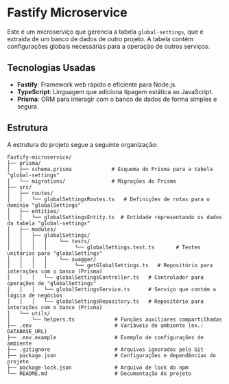 # Fastify Microservice

Este é um microserviço que gerencia a tabela `global-settings`, que é extraída de um banco de dados de outro projeto. A tabela contém configurações globais necessárias para a operação de outros serviços.

## Tecnologias Usadas

- **Fastify**: Framework web rápido e eficiente para Node.js.
- **TypeScript**: Linguagem que adiciona tipagem estática ao JavaScript.
- **Prisma**: ORM para interagir com o banco de dados de forma simples e segura.

## Estrutura

A estrutura do projeto segue a seguinte organização:
```
Fastify-microservice/
├── prisma/
│   ├── schema.prisma             # Esquema do Prisma para a tabela "global-settings"
│   └── migrations/               # Migrações do Prisma
├── src/
│   ├── routes/
│   │   └── globalSettingsRoutes.ts   # Definições de rotas para o domínio "globalSettings"
│   ├── entities/
│   │   └── globalSettingsEntity.ts  # Entidade representando os dados da tabela "global-settings"
│   ├── modules/
│   │   ├── globalSettings/
│   │   │   │    └── tests/
│   │   │   │         └── globalSettings.test.ts       # Testes unitários para "globalSettings"
│   │   │   │    └── swagger/
│   │   │   │         └── getGlobalSettings.ts   # Repositório para interações com o banco (Prisma)
│   │   │   └── globalSettingsController.ts   # Controlador para operações de "globalSettings"
│   │   │   └── globalSettingsService.ts      # Serviço que contém a lógica de negócios
│   │   │   └── globalSettingsRepository.ts   # Repositório para interações com o banco (Prisma)
│   └── utils/
│       └── helpers.ts             # Funções auxiliares compartilhadas
├── .env                           # Variáveis de ambiente (ex.: DATABASE_URL)
├── .env.example                   # Exemplo de configurações de ambiente
├── .gitignore                     # Arquivos ignorados pelo Git
├── package.json                   # Configurações e dependências do projeto
├── package-lock.json              # Arquivo de lock do npm
└── README.md                      # Documentação do projeto
```